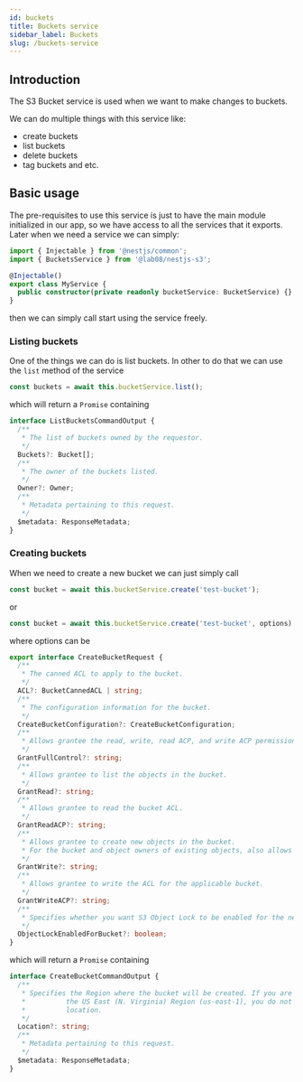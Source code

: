 ```yaml
---
id: buckets
title: Buckets service
sidebar_label: Buckets
slug: /buckets-service
---
```


## Introduction

The S3 Bucket service is used when we want to make changes to buckets.

We can do multiple things with this service like:

- create buckets
- list buckets
- delete buckets
- tag buckets and etc.

## Basic usage

The pre-requisites to use this service is just to have the main module initialized in our app, so we have access to all the services that it exports.
Later when we need a service we can simply:

```typescript
import { Injectable } from '@nestjs/common';
import { BucketsService } from '@lab08/nestjs-s3';

@Injectable()
export class MyService {
  public constructor(private readonly bucketService: BucketService) {}
}
```

then we can simply call start using the service freely.

### Listing buckets

One of the things we can do is list buckets. In other to do that we can use the `list` method of the service

```typescript
const buckets = await this.bucketService.list();
```

which will return a `Promise` containing

```typescript
interface ListBucketsCommandOutput {
  /**
   * The list of buckets owned by the requestor.
   */
  Buckets?: Bucket[];
  /**
   * The owner of the buckets listed.
   */
  Owner?: Owner;
  /**
   * Metadata pertaining to this request.
   */
  $metadata: ResponseMetadata;
}
```

### Creating buckets

When we need to create a new bucket we can just simply call

```typescript
const bucket = await this.bucketService.create('test-bucket');
```

or

```typescript
const bucket = await this.bucketService.create('test-bucket', options);
```

where options can be

```typescript
export interface CreateBucketRequest {
  /**
   * The canned ACL to apply to the bucket.
   */
  ACL?: BucketCannedACL | string;
  /**
   * The configuration information for the bucket.
   */
  CreateBucketConfiguration?: CreateBucketConfiguration;
  /**
   * Allows grantee the read, write, read ACP, and write ACP permissions on the bucket.
   */
  GrantFullControl?: string;
  /**
   * Allows grantee to list the objects in the bucket.
   */
  GrantRead?: string;
  /**
   * Allows grantee to read the bucket ACL.
   */
  GrantReadACP?: string;
  /**
   * Allows grantee to create new objects in the bucket.
   * For the bucket and object owners of existing objects, also allows deletions and overwrites of those objects.
   */
  GrantWrite?: string;
  /**
   * Allows grantee to write the ACL for the applicable bucket.
   */
  GrantWriteACP?: string;
  /**
   * Specifies whether you want S3 Object Lock to be enabled for the new bucket.
   */
  ObjectLockEnabledForBucket?: boolean;
}
```

which will return a `Promise` containing

```typescript
interface CreateBucketCommandOutput {
  /**
   * Specifies the Region where the bucket will be created. If you are creating a bucket on
   *          the US East (N. Virginia) Region (us-east-1), you do not need to specify the
   *          location.
   */
  Location?: string;
  /**
   * Metadata pertaining to this request.
   */
  $metadata: ResponseMetadata;
}
```
